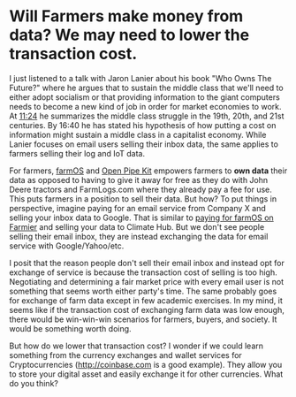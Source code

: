 # Will Farmers make money from data? We may need to lower the transaction cost.
I just listened to a talk with Jaron Lanier about his book "Who Owns The Future?" where he argues that to sustain the middle class that we'll need to either adopt socialism or that providing information to the giant computers needs to become a new kind of job in order for market economies to work. At [11:24](https://youtu.be/XdEuII9cv-U?t=11m24s) he summarizes the middle class struggle in the 19th, 20th, and 21st centuries. By 16:40 he has stated his hypothesis of how putting a cost on information might sustain a middle class in a capitalist economy. While Lanier focuses on email users selling their inbox data, the same applies to farmers selling their log and IoT data. 

For farmers, [farmOS](https://farmos.org) and [Open Pipe Kit](https://openpipekit.github.io) empowers farmers to __own data__ their data as opposed to having to give it away for free as they do with John Deere tractors and FarmLogs.com where they already pay a fee for use. This puts farmers in a position to sell their data. But how? To put things in perspective, imagine paying for an email service from Company X and selling your inbox data to Google. That is similar to [paying for farmOS on Farmier](http://farmier.com/) and selling your data to Climate Hub. But we don't see people selling their email inbox, they are instead exchanging the data for email service with Google/Yahoo/etc. 

I posit that the reason people don't sell their email inbox and instead opt for exchange of service is because the transaction cost of selling is too high. Negotiating and determining a fair market price with every email user is not something that seems worth either party's time. The same probably goes for exchange of farm data except in few academic exercises. In my mind, it seems like if the transaction cost of exchanging farm data was low enough, there would be win-win-win scenarios for farmers, buyers, and society. It would be something worth doing.

But how do we lower that transaction cost? I wonder if we could learn something from the currency exchanges and wallet services for Cryptocurrencies (http://coinbase.com is a good example). They allow you to store your digital asset and easily exchange it for other currencies. What do you think?

